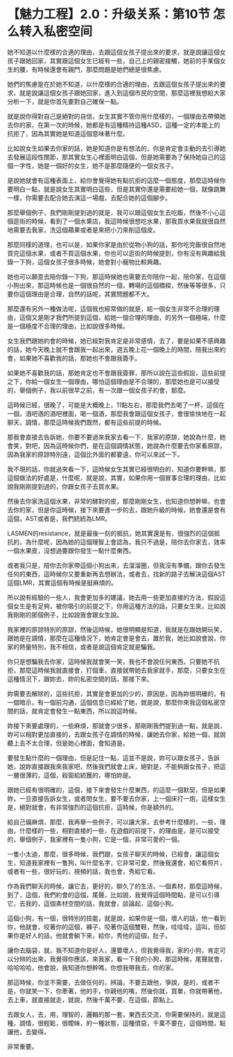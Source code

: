 # 【魅力工程】2.0：升级关系：第10节 怎么转入私密空间

她不知道以什麼樣的合適的理由，去跟這個女孩子提出來的要求，就是說讓這個女孩子跟她回家，其實跟這個女生已經有一些，自己上的親密接觸，她前的手某個女生的腰，有時候還會有親門，那麼問題是她們總是很焦慮。

她們的焦慮是在於她不知道，以什麼樣的合適的理由，去跟這個女孩子提出來的要求，就是說讓這個女孩子跟她回家，進入到這個市民的空間，那麼這裡我想給大家分析一下，就是你首先要對自己確保一點。

就是說你得對自己是絕對的自信，女生其實不管你用什麼樣的，一個理由去帶領她去你的家，在第一次的時候，她都是有這種精持這種ASD，這種一定的本能上的抗拒了，因為其實她是知道這個意味著什麼。

比如說女生如果去你家的話，她是知道你是有想法的，你是肯定會主動的去引導她去發展這段性關節，那其實女生心裡面明白這個，但是她需要為了保持她自己的這個一字性，她是一個好的女生，她不是那麼隨便的一個女孩子。

是說她就會有這種表面上，給你會覺得她有點抗拒的這麼一個態度，那麼這時候你要明白一點，就是說女生其實明白這些，但是其實你還是需要給她一個，就像跳舞一樣，你需要去配合她去演這一場戲，去配合她的這個腳步。

那麼舉個例子，我們剛剛提到過的就是，我可以跟這個女生去吃飯，然後不小心這個逛街的時候，看到了一個水果店，我這時候很想吃水果，那我買水果我就很自然地需要去我家，洗這個蘋果或者是來把小刀來削這個皮。

那麼同樣的道理，也可以是，如果你家是由於從物小狗的話，那你吃完飯很自然地買完這個水果，或者不買這個水果，你也可以逛街的時候提到，你有沒有興趣給我錄一下狗，這個女孩子很多時候，她會對小寵物比較興趣。

她也可以願意去陪你錄一下狗，那這時候她也需要去你陪你一起，陪你家，在這個小狗出來，那這時候也是一個很自然的一個，轉場的這個橋樑，然後等等很多，只要你這個理由是合理，自然的話呢，其實問題都不大。

那麼還有另外一種做法呢，這個我也經常做的就是，給一個女生非常不合理的理由，這個又是剛才我們所提到這個，給她一個合理的理由，的另外一個極端，什麼是一個極度不合理的理由，比如說很多時候。

女生我們跟她約會的時候，她已經對我肯定是非常感情，去了，要是如果不感興趣的話，她今天晚上就不會跟我一起出來，週五晚上花一個晚上的時間，陪我出來約會，如果她不喜歡我的話，那她也不會跟我簽手。

如果她不喜歡我的話，那她肯定也不會跟我簽罪，那所以說在這些假設，這些前提之下，你給一個女生一個理由，哪怕這個理由是不合理的，那麼她也是可以接受的，舉個例子，我以前很早之前，有一次跟一個女孩子約會，那麼。

這時候已經，很晚了，可能是大概晚上，11點左右，那麼我們去喝了一杯，這個在一個，酒吧酒的酒吧裡面，喝一個酒，那麼我會跟這個女孩子，會很愉快地在一起聊天，調情，那麼這時候我們既然，都有這些前提的時候。

那我會直接去告訴她，你要不要過來我家去看一下，我家的原諒，她說為什麼，她會笑，對吧，因為這時候你們，是在這個調情狀態，她說為什麼要去你家看原諒，因為我家的原諒特別遠，這個比外面的都要遠，你可以來試一下。

我不現的話，你就過來看一下，這時候女生其實已經很明白的，知道你要幹嘛，那這個做法的好處是，什麼呢，就是說，其實，如果你用一個冒事合理的理由，比如說我剛剛提到過的，你跟女孩子去買水果。

然後去你家洗這個水果，非常的酵對的皮，那麼剛剛女生，也知道你想幹嘛，也會去你的家，但是你這時候，接下來要進一步的去，跟她升級的時候，她會還是會有這個，AST或者是，我們統統為LMR。

LASMEN的resistance，就是最後一刻的抵抗，她其實還是有，很強烈的這個抵抗的，為什麼呢，因為她的這個理智上會認為，我只不過是，陪你去你家去，效率一個水果皮，沒想過要跟你發生一點什麼東西。

或者我只是，陪你去你家帶這個小狗出來，去溜溜圈，但我沒有準備，跟你去發生任何的東西，這時候你又要重新再去想辦法，或者去，找新的路子去解決這個AST這個LMR，其實這個有時候是挺麻煩的。

所以說有經驗的一些人，我會更加多的建議，她去用一些更加直接的方法，假設這個女生是有足夠，被你吸引的前提之下，你用這種方法的話，只要女生來，比如說我剛剛的那個例子，比如說我會跟女生說。

我家裡的原諒特別的原諒，然後這時候，她很明顯是知道，我就是在跟她開玩笑，跟她是在調情，那麼在這種情況下，她肯定會是會去，置於我，她比如說會說，你家的熱量特別，我不相信，或者是說這個肯定就是騙我。

你只是想騙我去你家，這時候我就會笑一笑，我也不會說任何東西，只要她不抗拒，那麼這時候我就直接會，打個車，直接就帶她去我家就手，那麼，只要女生在這種情況下，跟妳去，妳的私密空間的話，那接下來。

妳需要去解除的，這些抗拒，其實是會更加的少的，原因是，因為妳很明確的，有一個暗示，有一個前沟通，這個信息已經給了她，就是說，那麼你來我這個私密空間的話，就肯定會發生一點東西，所以說這時候。

妳接下來要處理的，一些麻煩，那就會少很多，那剛剛我們提到過一點，就是說，妳可以相對更加直接的，去跟女孩子在調情的時候，讓她去你家，給她一個，就說聽上去不太合理，但是她心裡面，會知道是。

要發生點什麼的一個理由，但是記住一點，這並不是說，妳可以跟女孩子，告訴她，說妳直接跟我來我家吧，然後我們就會上床，絕對是，不能夠跟女孩子，把這一層很薄的，這個，殺窗給統獲的，哪怕妳是。

跟她已經有很明確的，這個，接下來會發生什麼東西，的這麼一個默契，但是如果妳，一旦直接告訴女生，或者問女生，要不要去你家，上一個床打一炮，這樣女生是，絕對就會，有非常強烈的這個抗拒，這時候，你是額外的。

給自己偏麻煩，那麼，我再舉一些例子，可以讓大家，去參考什麼樣的，一些，理由，什麼樣的一些，相對直接的一些，在遊戲的前提下，的理由是，是可以接受的，舉個例子，我家裡有一隻小狗，它是一個，非常可愛的一個。

一隻小太迪，那麼，很多時候，我們跟，女孩子聊天的時候，已經會，讓這個女生，知道我家裡有一隻狗，叫什麼名字，它非常可愛，然後我還會，給它看照片，或者有一些，很好玩的，視頻的話，我也會，秀給它看。

作為我們聊天的時候，讓它去，更好的，聊久了的生活，一個素材，那麼這時候，到了，這個，我們約會的這個，尾聲，比如說，我覺得這個時間點，是可以引導它，去我的，這個素材空間的話，我就會，談論起，這個小狗。

這個小狗，有一個，很特別的技能，就是說，如果你是一個，壞人的話，他一看到你，他就會，咬著你的這個，褲子，咬著你這個雙鞋，然後，哇哇哇，這叫，但如果你是好人的話，他就會躺下來，給你，秀他的這個，肚子。

讓你去腦袋，就，我不知道你是好人，還要壞人，但我覺得我，家的小狗，肯定可以分辨的出來，我覺得你應該，來我家，看一下我的小狗，那這時候，尾聲就會，哈哈哈哈，他會說，我知道你想幹嗎，你想我帶我去，你的家。

那這時候，你並不需要，去做任何的，辨論，不要去跟他，爭說，是的，或者不是，你就笑一下，你牽著，他的手，你親他的嘴，然後你就，買單，你就帶著他，去上車，就直接就走，就說，然後千萬不要，在這個，節點上。

去跟女人，去，用，理智的，邏輯的那一套，東西去交流，你需要保持的，就是這種，調情，很輕鬆，很曖昧，的一種狀態，這種憤惡，千萬不要在，這個時間，點讓他，去變得。

非常重要。